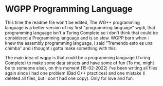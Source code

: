 WGPP Programming Language
=========================

This time the readme file won't be edited, The WG++ programming language is a better version of my first "programming language" wgdi, that programming language isn't a Turing Complete so i don't think that could be considered a Programming language and is so slow.
WGPP born when i knew the assembly programming language, i said "Tremendo esto es una chimba" and i thought i gotta make something with this.

The main idea of wgpp is that could be a programming language (Turing Complete) to make some data structs and have some of fun (To me, might be to someone else), on this moment (15-02-2022) i've been writing all files again since i had one problem (Bad C++ practices) and one mistake (i deleted all files, but i don't had one copy). Only for love and fun.
